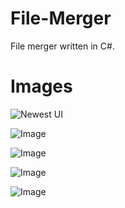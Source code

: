 File-Merger
===========

File merger written in C#.

Images
===========
![Newest UI](http://i.imgur.com/soULuZD.png)

![Image](http://img856.imageshack.us/img856/8003/hi.png)

![Image](http://img198.imageshack.us/img198/1146/fcvy.png)

![Image](http://img543.imageshack.us/img543/9782/8gn8.png)

![Image](http://img809.imageshack.us/img809/6462/1q3i.png)
